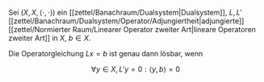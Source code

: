 Sei $(X, X, \langle \cdot, \cdot \rangle)$ ein [[zettel/Banachraum/Dualsystem|Dualsystem]], $L, L'$ [[zettel/Banachraum/Dualsystem/Operator/Adjungiertheit|adjungierte]] [[zettel/Normierter Raum/Linearer Operator zweiter Art|lineare Operatoren zweiter Art]] in $X$, $b \in X$.

Die Operatorgleichung $Lx = b$ ist genau dann lösbar, wenn

$$
	\forall y \in X, L'y = 0 : \langle y, b \rangle = 0
$$